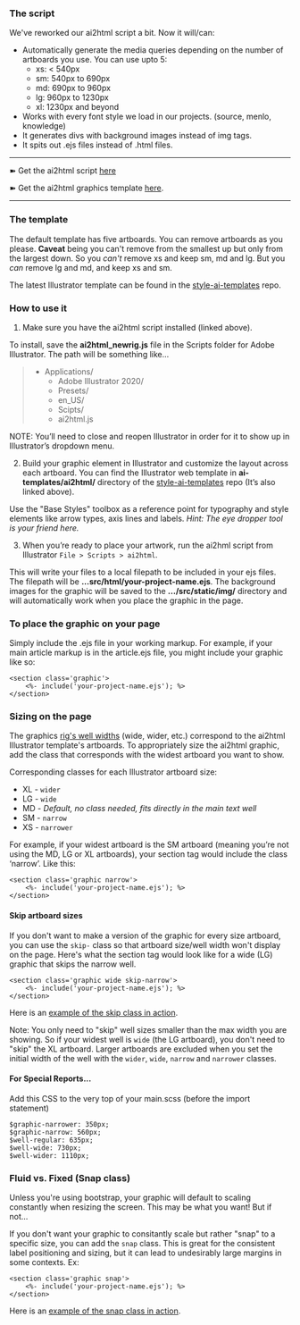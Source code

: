### The script
We've reworked our ai2html script a bit. Now it will/can:
-  Automatically generate the media queries depending on the number of artboards you use. You can use upto 5:
    - xs: < 540px
    - sm: 540px to 690px
    - md: 690px to 960px
    - lg: 960px to 1230px
    - xl: 1230px and beyond
-  Works with every font style we load in our projects. (source, menlo, knowledge)
-  It generates divs with background images instead of img tags.
-  It spits out .ejs files instead of .html files.

* * * * * *
➽ Get the ai2html script [here](https://github.com/reuters-graphics/ai2html/blob/master/ai2html.js) 

➽ Get the ai2html graphics template [here](https://github.com/reuters-graphics/style-ai-templates/blob/main/ai-templates/ai2html/ai2html-template.ait).
* * * * * *

### The template
The default template has five artboards. You can remove artboards as you please. 
**Caveat** being you can't remove from the smallest up but only from the largest down. So you *can't* remove xs and keep sm, md and lg. But you *can* remove lg and md, and keep xs and sm.

The latest  Illustrator template can be found in the [style-ai-templates](https://github.com/reuters-graphics/style-ai-templates/blob/5ed26b8d332733f2023b30f80d9a805fcefea715/ai-templates/ai2html/ai2html-template.ait) repo.

### How to use it
1) Make sure you have the ai2html script installed (linked above).

To install, save the **ai2html_newrig.js** file in the Scripts folder for Adobe Illustrator. The path will be something like...

> - Applications/
>   - Adobe Illustrator 2020/
>   - Presets/
>   - en_US/
>   - Scipts/
>   - ai2html.js

NOTE: You’ll need to close and reopen Illustrator in order for it to show up in Illustrator’s dropdown menu.

2) Build your graphic element in Illustrator and customize the layout across each artboard. You can find the Illustrator web template in **ai-templates/ai2html/** directory of the [style-ai-templates](https://github.com/reuters-graphics/style-ai-templates/blob/5ed26b8d332733f2023b30f80d9a805fcefea715/ai-templates/ai2html/ai2html-template.ait) repo (It’s also linked above).

Use the "Base Styles" toolbox as a reference point for typography and style elements like arrow types, axis lines and labels. _Hint: The eye dropper tool is your friend here._

3) When you’re ready to place your artwork, run the ai2hml script from Illustrator `File > Scripts > ai2html`.

This will write your files to a local filepath to be included in your ejs files. The filepath will be **...src/html/your-project-name.ejs**. The background images for the graphic will be saved to the **.../src/static/img/** directory and will automatically work when you place the graphic in the page.

### To place the graphic on your page
Simply include the .ejs file in your working markup. For example, if your main article markup is in the article.ejs file, you might include your graphic like so:

```
<section class='graphic'>
    <%- include('your-project-name.ejs'); %>
</section>
```

### Sizing on the page
The graphics [rig's well widths](https://reuters-graphics.github.io/style/themes/eisbaer/) (wide, wider, etc.) correspond to the ai2html Illustrator template's artboards. To appropriately size the ai2html graphic, add the class that corresponds with the widest artboard you want to show.

Corresponding classes for each Illustrator artboard size:
- XL - `wider`
- LG - `wide`
- MD - _Default, no class needed, fits directly in the main text well_
- SM - `narrow`
- XS - `narrower`


For example, if your widest artboard is the SM artboard (meaning you’re not using the MD, LG or XL artboards), your section tag would include the class ‘narrow’. Like this:

```
<section class='graphic narrow'>
    <%- include('your-project-name.ejs'); %>
</section>
```

#### Skip artboard sizes
If you don't want to make a version of the graphic for every size artboard, you can use the `skip-` class so that artboard size/well width won't display on the page. Here's what the section tag would look like for a wide (LG) graphic that skips the narrow well.

```
<section class='graphic wide skip-narrow'>
    <%- include('your-project-name.ejs'); %>
</section>
```

Here is an [example of the skip class in action](https://graphics.thomsonreuters.com/testfiles/2021/aO3WejrMar/en/).

Note: You only need to "skip" well sizes smaller than the max width you are showing. So if your widest well is `wide` (the LG artboard), you don't need to "skip" the XL artboard. Larger artboards are excluded when you set the initial width of the well with the `wider`, `wide`, `narrow` and `narrower` classes.

#### For Special Reports...
Add this CSS to the very top of your main.scss (before the import statement)
```
$graphic-narrower: 350px;
$graphic-narrow: 560px;
$well-regular: 635px;
$well-wide: 730px;
$well-wider: 1110px;
```

### Fluid vs. Fixed (Snap class)
Unless you're using bootstrap, your graphic will default to scaling constantly when resizing the screen. This may be what you want! But if not...

If you don't want your graphic to consitantly scale but rather "snap" to a specific size, you can add the `snap` class. This is great for the consistent label positioning and sizing, but it can lead to undesirably large margins in some contexts. Ex:

```
<section class='graphic snap'>
    <%- include('your-project-name.ejs'); %>
</section>
```

Here is an [example of the snap class in action](https://graphics.thomsonreuters.com/testfiles/2021/aO3WejrMar/en/).

